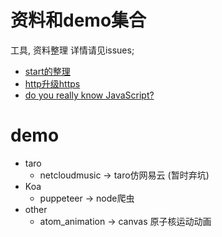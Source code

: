 # 资料和demo集合

工具, 资料整理 详情请见issues;    
+ [start的整理](https://github.com/KaierChou/Note_and_Demo/issues/2)  
+ [http升级https](https://github.com/KaierChou/Note_and_Demo/issues/3)
+ [do you really know JavaScript?](https://github.com/KaierChou/Note_and_Demo/issues/1)

# demo  

+ taro
  - netcloudmusic -> taro仿网易云 (暂时弃坑)
+ Koa  
  - puppeteer -> node爬虫
+ other
  - atom_animation  ->  canvas 原子核运动动画


